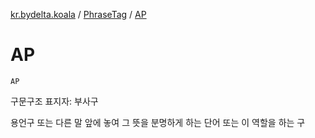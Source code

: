 [kr.bydelta.koala](../index.md) / [PhraseTag](index.md) / [AP](./-a-p.md)

# AP

`AP`

구문구조 표지자: 부사구

용언구 또는 다른 말 앞에 놓여 그 뜻을 분명하게 하는 단어 또는 이 역할을 하는 구

